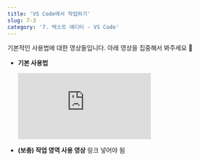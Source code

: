 ```yaml
---
title: 'VS Code에서 작업하기'
slug: 7-3
category: '7. 텍스트 에디터 - VS Code'
---
```


기본적인 사용법에 대한 영상들입니다. 아래 영상을 집중해서 봐주세요 🍿

- **기본 사용법**
  <iframe class="w-full" style="aspect-ratio: 16 / 9;" src="https://www.youtube.com/embed/K8qVH8V0VvY" title="YouTube video player" frameborder="0" allow="accelerometer; autoplay; clipboard-write; encrypted-media; gyroscope; picture-in-picture" allowfullscreen></iframe>
      
- **(보충) 작업 영역 사용 영상** 
  링크 넣어야 됨 
